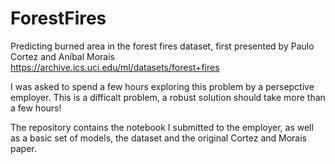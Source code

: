 # ForestFires

Predicting burned area in the forest fires dataset, first presented by Paulo Cortez and Aníbal Morais https://archive.ics.uci.edu/ml/datasets/forest+fires

I was asked to spend a few hours exploring this problem by a persepctive employer. This is a difficalt problem, a robust solution should take more than a few hours!

The repository contains the notebook I submitted to the employer, as well as a basic set of models, the dataset and the original Cortez and Morais paper.
